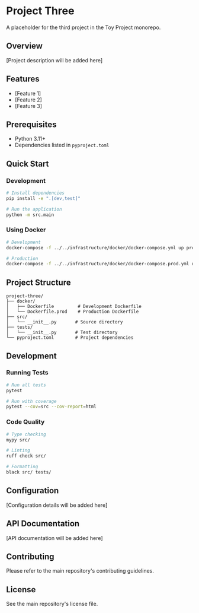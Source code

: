 # Project Three

A placeholder for the third project in the Toy Project monorepo.

## Overview

[Project description will be added here]

## Features

- [Feature 1]
- [Feature 2]
- [Feature 3]

## Prerequisites

- Python 3.11+
- Dependencies listed in `pyproject.toml`

## Quick Start

### Development
```bash
# Install dependencies
pip install -e ".[dev,test]"

# Run the application
python -m src.main
```

### Using Docker
```bash
# Development
docker-compose -f ../../infrastructure/docker/docker-compose.yml up project-three-dev

# Production
docker-compose -f ../../infrastructure/docker/docker-compose.prod.yml up project-three
```

## Project Structure

```
project-three/
├── docker/
│   ├── Dockerfile         # Development Dockerfile
│   └── Dockerfile.prod    # Production Dockerfile
├── src/
│   └── __init__.py       # Source directory
├── tests/
│   └── __init__.py       # Test directory
└── pyproject.toml        # Project dependencies
```

## Development

### Running Tests
```bash
# Run all tests
pytest

# Run with coverage
pytest --cov=src --cov-report=html
```

### Code Quality
```bash
# Type checking
mypy src/

# Linting
ruff check src/

# Formatting
black src/ tests/
```

## Configuration

[Configuration details will be added here]

## API Documentation

[API documentation will be added here]

## Contributing

Please refer to the main repository's contributing guidelines.

## License

See the main repository's license file.